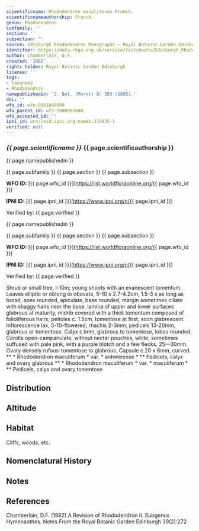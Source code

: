 ```yaml
---
scientificname: Rhododendron maculiferum Franch.
scientificnameauthorship: Franch.
genus: Rhododendron
subfamily: ''
section: ''
subsection: ''
source: Edinburgh Rhododendron Monographs – Royal Botanic Garden Edinburgh
identifier: https://data.rbge.org.uk/service/factsheets/Edinburgh_Rhododendron_Monographs.xhtml
author: Chamberlain, D.F.
created: '1982'
rights holder: Royal Botanic Garden Edinburgh
license: ''
tags:
- taxonomy
- Rhododendron
namepublishedin: 'J. Bot. (Morot) 9: 393 (1895).'
doi: ''
wfo_id: wfo-0001048909
wfo_parent_id: wfo-1000002600
wfo_accepted_id: ''
ipni_id: urn:lsid:ipni.org:names:332835-1
verified: null
---
```

### _{{ page.scientificname }}_ {{ page.scientificauthorship }}
 {{ page.namepublishedin }}

{{ page.subfamily }} {{ page.section }} {{ page.subsection }}

**WFO ID:** [{{ page.wfo_id }}](https://list.worldfloraonline.org/{{ page.wfo_id }})

**IPNI ID:** [{{ page.ipni_id }}](https://www.ipni.org/n/{{ page.ipni_id }})

Verified by: {{ page.verified }}

 {{ page.namepublishedin }}

{{ page.subfamily }} {{ page.section }} {{ page.subsection }}

**WFO ID:** [{{ page.wfo_id }}](https://list.worldfloraonline.org/{{ page.wfo_id }})

**IPNI ID:** [{{ page.ipni_id }}](https://www.ipni.org/n/{{ page.ipni_id }})

Verified by: {{ page.verified }}



Shrub or small tree, l-10m; young shoots with an evanescent tomentum. Leaves elliptic or oblong to obovate, 5-10 x 2.7-4.2cm, 1.5-3 x as long as broad, apex rounded, apiculate, base rounded, margin sometimes ciliate with shaggy hairs near the base, lamina of upper and lower surfaces glabrous at maturity, midrib covered with a thick tomentum composed of folioliferous hairs; petioles c. 1.5cm, tomentose at first, soon glabrescent. Inflorescence lax, 5-10-flowered; rhachis 2-3mm; pedicels 13-20mm, glabrous or tomentose. Calyx c.lmm, glabrous to tomentose, lobes rounded. Corolla open-campanulate, without nectar pouches, white, sometimes suffused with pale pink, with a purple blotch and a few flecks, 25—30mm. Ovary densely rufous-tomentose to glabrous. Capsule c.20 x 6mm, curved. ** * Rhododendron maculiferum * var. * anhweiense * ** Pedicels, calyx and ovary glabrous ** * Rhododendron maculiferum * var. * maculiferum * ** Pedicels, calyx and ovary tomentose

## Distribution


## Altitude


## Habitat
Cliffs, woods, etc.

## Nomenclatural History

                       
## Notes


## References

Chamberlain, D.F. (1982) A Revision of Rhododendron II. Subgenus Hymenanthes. Notes From the Royal Botanic Garden Edinburgh 39(2):272
